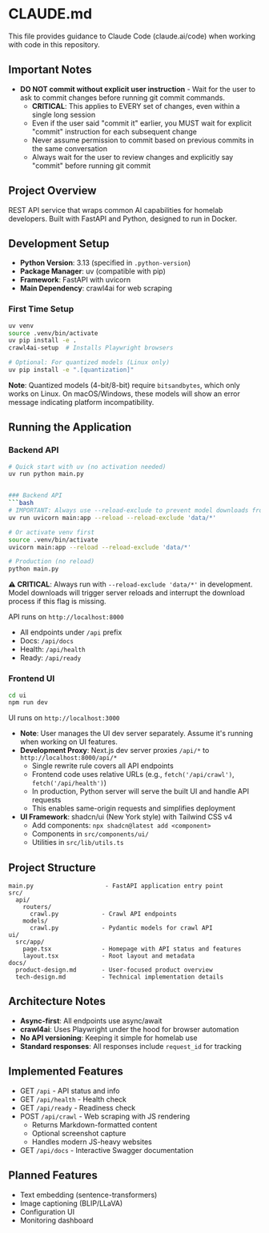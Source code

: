 # CLAUDE.md

This file provides guidance to Claude Code (claude.ai/code) when working with code in this repository.

## Important Notes

- **DO NOT commit without explicit user instruction** - Wait for the user to ask to commit changes before running git commit commands.
  - **CRITICAL**: This applies to EVERY set of changes, even within a single long session
  - Even if the user said "commit it" earlier, you MUST wait for explicit "commit" instruction for each subsequent change
  - Never assume permission to commit based on previous commits in the same conversation
  - Always wait for the user to review changes and explicitly say "commit" before running git commit

## Project Overview

REST API service that wraps common AI capabilities for homelab developers. Built with FastAPI and Python, designed to run in Docker.

## Development Setup

- **Python Version**: 3.13 (specified in `.python-version`)
- **Package Manager**: uv (compatible with pip)
- **Framework**: FastAPI with uvicorn
- **Main Dependency**: crawl4ai for web scraping

### First Time Setup

```bash
uv venv
source .venv/bin/activate
uv pip install -e .
crawl4ai-setup  # Installs Playwright browsers

# Optional: For quantized models (Linux only)
uv pip install -e ".[quantization]"
```

**Note**: Quantized models (4-bit/8-bit) require `bitsandbytes`, which only works on Linux. On macOS/Windows, these models will show an error message indicating platform incompatibility.

## Running the Application

### Backend API
```bash
# Quick start with uv (no activation needed)
uv run python main.py


### Backend API
```bash
# IMPORTANT: Always use --reload-exclude to prevent model downloads from triggering reloads
uv run uvicorn main:app --reload --reload-exclude 'data/*'

# Or activate venv first
source .venv/bin/activate
uvicorn main:app --reload --reload-exclude 'data/*'

# Production (no reload)
python main.py
```

**⚠️ CRITICAL**: Always run with `--reload-exclude 'data/*'` in development. Model downloads will trigger server reloads and interrupt the download process if this flag is missing.

API runs on `http://localhost:8000`
- All endpoints under `/api` prefix
- Docs: `/api/docs`
- Health: `/api/health`
- Ready: `/api/ready`

### Frontend UI
```bash
cd ui
npm run dev
```

UI runs on `http://localhost:3000`
- **Note**: User manages the UI dev server separately. Assume it's running when working on UI features.
- **Development Proxy**: Next.js dev server proxies `/api/*` to `http://localhost:8000/api/*`
  - Single rewrite rule covers all API endpoints
  - Frontend code uses relative URLs (e.g., `fetch('/api/crawl')`, `fetch('/api/health')`)
  - In production, Python server will serve the built UI and handle API requests
  - This enables same-origin requests and simplifies deployment
- **UI Framework**: shadcn/ui (New York style) with Tailwind CSS v4
  - Add components: `npx shadcn@latest add <component>`
  - Components in `src/components/ui/`
  - Utilities in `src/lib/utils.ts`

## Project Structure

```
main.py                    - FastAPI application entry point
src/
  api/
    routers/
      crawl.py            - Crawl API endpoints
    models/
      crawl.py            - Pydantic models for crawl API
ui/
  src/app/
    page.tsx              - Homepage with API status and features
    layout.tsx            - Root layout and metadata
docs/
  product-design.md       - User-focused product overview
  tech-design.md          - Technical implementation details
```

## Architecture Notes

- **Async-first**: All endpoints use async/await
- **crawl4ai**: Uses Playwright under the hood for browser automation
- **No API versioning**: Keeping it simple for homelab use
- **Standard responses**: All responses include `request_id` for tracking

## Implemented Features

- GET `/api` - API status and info
- GET `/api/health` - Health check
- GET `/api/ready` - Readiness check
- POST `/api/crawl` - Web scraping with JS rendering
  - Returns Markdown-formatted content
  - Optional screenshot capture
  - Handles modern JS-heavy websites
- GET `/api/docs` - Interactive Swagger documentation

## Planned Features

- Text embedding (sentence-transformers)
- Image captioning (BLIP/LLaVA)
- Configuration UI
- Monitoring dashboard
